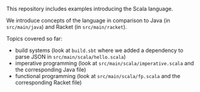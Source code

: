 This repository includes examples introducing the Scala language.

We introduce concepts of the language in comparison to Java (in `src/main/java`) and Racket (in `src/main/racket`).

Topics covered so far:

- build systems (look at `build.sbt` where we added a dependency to parse JSON in `src/main/scala/hello.scala`)
- imperative programming (look at `src/main/scala/imperative.scala` and the corresponding Java file)
- functional programming (look at `src/main/scala/fp.scala` and the corresponding Racket file)
